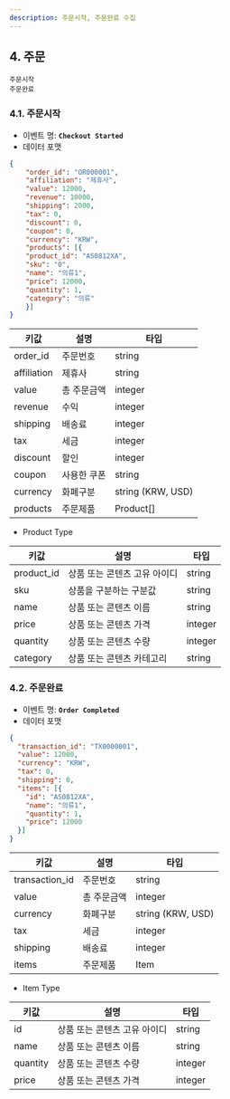```yaml
---
description: 주문시작, 주문완료 수집
---
```


## 4. 주문

```
주문시작
주문완료
```



### 4.1. 주문시작

* 이벤트 명: **```Checkout Started```**
* 데이터 포맷

```json
{
	"order_id": "OR000001",	
	"affiliation": "제휴사",
	"value": 12000,			
	"revenue": 10000,		
	"shipping": 2000,		
	"tax": 0,						
	"discount": 0,			
	"coupon": 0,				
	"currency": "KRW",
	"products": [{
    "product_id": "AS0812XA",
    "sku": "0",
    "name": "의류1",
    "price": 12000,
    "quantity": 1,
    "category": "의류"
	}]
}
```

| 키값        | 설명        | 타입               |
| ----------- | ----------- | ------------------ |
| order_id    | 주문번호    | string             |
| affiliation | 제휴사      | string             |
| value       | 총 주문금액 | integer            |
| revenue     | 수익        | integer            |
| shipping    | 배송료      | integer            |
| tax         | 세금        | integer            |
| discount    | 할인        | integer            |
| coupon      | 사용한 쿠폰  | string             |
| currency    | 화폐구분    | string (KRW, USD) |
| products    | 주문제품    | Product[]          |

* Product Type

| 키값       | 설명                         | 타입    |
| ---------- | ---------------------------- | ------- |
| product_id | 상품 또는 콘텐츠 고유 아이디 | string  |
| sku        | 상품을 구분하는 구분값       | string  |
| name       | 상품 또는 콘텐츠 이름        | string |
| price      | 상품 또는 콘텐츠 가격        | integer |
| quantity   | 상품 또는 콘텐츠 수량        | integer |
| category   | 상품 또는 콘텐츠 카테고리    | string  |




### 4.2. 주문완료

* 이벤트 명: **```Order Completed```**
* 데이터 포맷

```json
{
  "transaction_id": "TX0000001",
  "value": 12000,
  "currency": "KRW",
  "tax": 0,
  "shipping": 0,
  "items": [{
    "id": "AS0812XA",
    "name": "의류1",
    "quantity": 1,
    "price": 12000
  }]
}
```

| 키값           | 설명 | 타입 |
| -------------- | ---- | ---- |
| transaction_id | 주문번호 | string |
| value          | 총 주문금액 | integer |
| currency       | 화폐구분 | string (KRW, USD) |
| tax            | 세금 | integer |
| shipping       | 배송료 | integer |
| items       | 주문제품 | Item |

* Item Type

| 키값           | 설명 | 타입 |
| -------------- | ---- | ---- |
| id | 상품 또는 콘텐츠 고유 아이디 | string |
| name       | 상품 또는 콘텐츠 이름 | string |
| quantity | 상품 또는 콘텐츠 수량 | integer |
| price       | 상품 또는 콘텐츠 가격 | integer |

